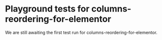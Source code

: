 # Playground tests for columns-reordering-for-elementor
We are still awaiting the first test run for columns-reordering-for-elementor.
